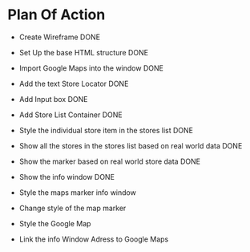 # Plan Of Action

- Create Wireframe DONE

- Set Up the base HTML structure DONE

- Import Google Maps into the window DONE

- Add the text Store Locator DONE

- Add Input box DONE

- Add Store List Container DONE

- Style the individual store item in the stores list DONE

- Show all the stores in the stores list based on real world data DONE

- Show the marker based on real world store data DONE

- Show the info window DONE

- Style the maps marker info window

- Change style of the map marker

- Style the Google Map

+ Link the info Window Adress to Google Maps